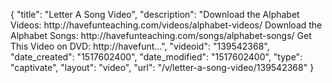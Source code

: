 {
    "title": "Letter A Song Video",
    "description": "Download the Alphabet Videos: http:\/\/havefunteaching.com\/videos\/alphabet-videos\/ Download the Alphabet Songs: http:\/\/havefunteaching.com\/songs\/alphabet-songs\/ Get This Video on DVD: http:\/\/havefunt...",
    "videoid": "139542368",
    "date_created": "1517602400",
    "date_modified": "1517602400",
    "type": "captivate",
    "layout": "video",
    "url": "\/v\/letter-a-song-video\/139542368"
}